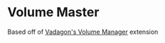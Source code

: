 # Volume Master

Based off of [Vadagon's Volume Manager](https://github.com/Vadagon/volume-manager) extension
